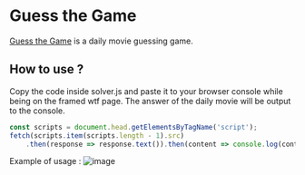 # Guess the Game
[Guess the Game](https://guessthe.game/) is a daily movie guessing game.

## How to use ? 
Copy the code inside solver.js and paste it to your browser console while being on the framed wtf page.
The answer of the daily movie will be output to the console.
```js
const scripts = document.head.getElementsByTagName('script');
fetch(scripts.item(scripts.length - 1).src)
    .then(response => response.text()).then(content => console.log(content.match(/(?<=answer:")([a-zA-Z0-9 :'\.\-,&\!\\]*)(?=")/g)[Math.ceil(Math.abs(new Date - new Date("5/15/2022")) / 864e5) - 1]));
```

Example of usage : 
![image](https://i.imgur.com/U4nafBp.png)
